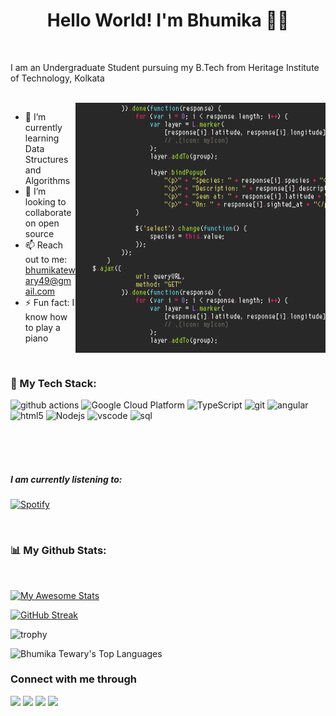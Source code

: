 <h1 align="center">Hello World!  I'm Bhumika 👩‍💻</h1>
<br>

<!--<img src="https://raw.githubusercontent.com/MartinHeinz/MartinHeinz/master/wave.gif" width="1px">-->

I am an Undergraduate Student
pursuing my B.Tech from Heritage Institute of Technology, Kolkata

<br>

<img align="right" alt="GIF" src="https://github.com/bhumikatewary/bhumikatewary/blob/main/giphy.gif" width="400" height="400" />

<!-- - ✍ You can find my resume here [Resume] -->
- 🌱 I’m currently learning Data Structures and Algorithms
- 👯 I’m looking to collaborate on open source
- 📫 Reach out to me: bhumikatewary49@gmail.com
- ⚡ Fun fact: I know how to play a piano

<br>


### 🚀 My Tech Stack:

<!-- <p align="left">
    <a href="https://www.w3.org/html/" target="_blank"> <img src="https://img.icons8.com/color/48/000000/html-5.png"/> </a>
    <a href="https://www.w3schools.com/css/" target="_blank"> <img src="https://img.icons8.com/color/48/000000/css3.png"/> </a>
    <a href="https://getbootstrap.com" target="_blank"> <img src="https://img.icons8.com/color/48/000000/bootstrap.png"/> </a>
    <a href="https://developer.mozilla.org/en-US/docs/Web/JavaScript" target="_blank"> <img src="https://img.icons8.com/color/48/000000/javascript.png"/> </a>
    <a href="https://en.wikipedia.org/wiki/C%2B%2B"><img src="https://img.icons8.com/color/48/000000/c-plus-plus-logo.png"/></a>
    <a href="https://www.python.org" target="_blank"> <img src="https://img.icons8.com/color/48/000000/python.png"/> </a>
    <a href="https://jquery.com/"><img src="https://img.icons8.com/external-tal-revivo-shadow-tal-revivo/48/000000/external-jquery-is-a-javascript-library-designed-to-simplify-html-logo-shadow-tal-revivo.png"/></a>
    <a style="padding-right:8px;" href="https://nodejs.org" target="_blank"> <img src="https://img.icons8.com/color/48/000000/nodejs.png"/> </a>
    <a href="https://www.android.com/intl/en_in/" target="_blank"><img src="https://img.icons8.com/color/48/000000/android-os.png"/></a>
    <a href="https://wordpress.com/"><img src="https://img.icons8.com/fluency/48/000000/wordpress.png"/></a>
</p> -->

<!--badges link : https://github.com/alexandresanlim/Badges4-README.md-Profile#-office- -->

<p align="left">
  <img alt="github actions" src="https://img.shields.io/badge/-Github_Actions-2088FF?style=flat-square&logo=github-actions&logoColor=white" />
  <img alt="Google Cloud Platform" src="https://img.shields.io/badge/-Google_Cloud_Platform-1a73e8?style=flat-square&logo=google-cloud&logoColor=white" />
  <img alt="TypeScript" src="https://img.shields.io/badge/-TypeScript-007ACC?style=flat-square&logo=typescript&logoColor=white" />
  <img alt="git" src="https://img.shields.io/badge/-Git-F05032?style=flat-square&logo=git&logoColor=white" />
  <img alt="angular" src="https://img.shields.io/badge/-Angular-DD0031?style=flat-square&logo=angular&logoColor=white" />
  <img alt="html5" src="https://img.shields.io/badge/-HTML5-E34F26?style=flat-square&logo=html5&logoColor=white" />
  <img alt="Nodejs" src="https://img.shields.io/badge/-Nodejs-43853d?style=flat-square&logo=Node.js&logoColor=white" />
  <img alt="vscode" src="https://img.shields.io/badge/-Visual_Studio-5C2D91?style=flat-square&logo=visual%20studio&logoColor=white"/>
   <img alt="sql" src="https://img.shields.io/badge/MySQL-005C84?style=flat-square&logo=mysql&logoColor=white"/>
    
</p>

<br>
<br>
<br>

##### I am currently listening to:
 [![Spotify](https://novatorem.vercel.app/api/spotify?background_color=0d1117&width=3px&height=3px&border_color=ffffff)](https://open.spotify.com/user/bhumikatewary)


<br>

### 📊 My Github Stats:
<br/>

[![My Awesome Stats](https://awesome-github-stats.azurewebsites.net/user-stats/bhumikatewary?cardType=github&theme=dark&Border=D347DD)](https://git.io/awesome-stats-card)

[![GitHub Streak](https://github-readme-streak-stats.herokuapp.com?user=bhumikatewary&theme=dark&hide_border=true&date_format=M%20j%5B%2C%20Y%5D)](https://git.io/streak-stats)

<!-- ![GitHub Streak](https://github-readme-streak-stats.herokuapp.com?user=bhumikatewary&theme=dark&date_format=j%20M%5B%20Y%5D&background=000000&border=7536B2&stroke=9243DD&ring=89502D&fire=FF9554&currStreakNum=D280FF&sideNums=BC52FF&currStreakLabel=64EAE2&sideLabels=48A8A2&dates=A42EE5) -->

![trophy](https://github-profile-trophy.vercel.app/?username=bhumikatewary&theme=onedark)
<br>


<!-- ![Anurag's GitHub stats](https://github-readme-stats.vercel.app/api?username=bhumikatewary&show_icons=true&theme=radical) <a href="https://github.com/SubhamRaoniar28/github-readme-stats"> -->
<img alt="Bhumika Tewary's Top Languages" src="https://github-readme-stats.vercel.app/api/top-langs/?username=bhumikatewary&langs_count=8&count_private=true&layout=compact&theme=react&hide_border=true&bg_color=0D1117" /></a>

<!-- <div align="center">
  <h3 align="left">Connect with me through<img align="center" src="https://github.com/rajput2107/rajput2107/blob/master/Assets/Handshake.gif" height="33px" /></h3> 
</div> -->

### Connect with me through
<a href="https://www.facebook.com/tewaryb/"><img src="https://img.icons8.com/fluency/48/000000/meta.png"/></a>
<a href="https://twitter.com/bhumika_tewary"><img src="https://img.icons8.com/color/48/000000/twitter--v1.png"/></a>
<a href="https://www.linkedin.com/in/bhumika-tewary-6673681a4/"><img src="https://img.icons8.com/color/48/000000/linkedin.png"/></a>
<a href="https://in.pinterest.com/"><img src="https://img.icons8.com/color/48/000000/pinterest--v1.png"/></a>

<!--🦶FOOTER--> 
<!-- <img src="https://raw.githubusercontent.com/trinib/trinib/main/.images/footer.svg" width="100%"> -->
<p align="right">



<!-- [resume]:  -->
